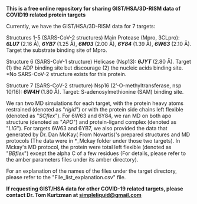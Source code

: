 
**This is a free online repository for sharing GIST/HSA/3D-RISM data of COVID19 related protein targets**

Currently, we have the GIST/HSA/3D-RISM data for 7 targets:

Structures 1-5  (SARS-CoV-2 structures)
Main Protease (Mpro, 3CLpro): **_6LU7_** (2.16 Å), **_6YB7_** (1.25 Å), **_6M03_** (2.00 Å), **_6Y84_** (1.39 Å), **_6W63_** (2.10 Å). Target the substrate binding site of Mpro.

Structure 6  (SARS-CoV-1 structure)
Helicase (Nsp13): **_6JYT_** (2.80 Å). Target (1) the ADP binding site but discourage (2) the nucleic acids binding site. *No SARS-CoV-2 structure exists for this protein.

Structure 7  (SARS-CoV-2 structure)
Nsp16 (2’-O-methyltransferase, nsp 10/16): **_6W4H_** (1.80 Å). Target: S-adenosylmethionine (SAM) binding site.


We ran two MD simulations for each target, with the protein heavy atoms restrained (denoted as "*rigid*") or with the protein side chains left flexible (denoted as "*SCflex*"). For 6W63 and 6Y84, we ran MD on both apo structure (denoted as "*APO*") and protein-ligand complex (denoted as "*LIG*"). For targets 6W63 and 6YB7, we also provided the data that generated by Dr. Dan McKay( From Novartis)'s prepared structures and MD protocols (The data were in *_Mckay folder under those two targets). In Mckay's MD protocol, the protein were total left flexible (denoted as "*BBflex*") except the alpha C of a few residues (For details, please refer to the amber parameters files under its amber directory).

For an explanation of the names of the files under the target directory, please refer to the "File_list_explanation.csv" file.


**If requesting GIST/HSA data for other COVID-19 related targets, please contact Dr. Tom Kurtzman at simpleliquid@gmail.com**
